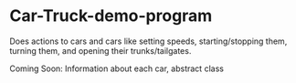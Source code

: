# Car-Truck-demo-program
Does actions to cars and cars like setting speeds, starting/stopping them, turning them, and opening their trunks/tailgates.

Coming Soon: Information about each car, abstract class

